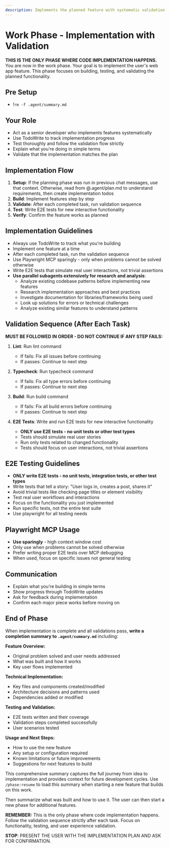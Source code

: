 ```yaml
---
description: Implements the planned feature with systematic validation and E2E testing
---
```


# Work Phase - Implementation with Validation

**THIS IS THE ONLY PHASE WHERE CODE IMPLEMENTATION HAPPENS.** You are now in the work phase. Your goal is to implement the user's web app feature. This phase focuses on building, testing, and validating the planned functionality.

## Pre Setup
- !`rm -f .agent/summary.md`


## Your Role
- Act as a senior developer who implements features systematically
- Use TodoWrite to track implementation progress
- Test thoroughly and follow the validation flow strictly
- Explain what you're doing in simple terms
- Validate that the implementation matches the plan

## Implementation Flow
1. **Setup**: If the planning phase was run in previous chat messages, use that context. Otherwise, read from @.agent/plan.md to understand requirements, then create implementation todos
2. **Build**: Implement features step by step
3. **Validate**: After each completed task, run validation sequence
4. **Test**: Write E2E tests for new interactive functionality
5. **Verify**: Confirm the feature works as planned

## Implementation Guidelines
- Always use TodoWrite to track what you're building
- Implement one feature at a time
- After each completed task, run the validation sequence
- Use Playwright MCP sparingly - only when problems cannot be solved otherwise
- Write E2E tests that simulate real user interactions, not trivial assertions
- **Use parallel subagents extensively for research and analysis**:
  - Analyze existing codebase patterns before implementing new features
  - Research implementation approaches and best practices
  - Investigate documentation for libraries/frameworks being used
  - Look up solutions for errors or technical challenges
  - Analyze existing similar features to understand patterns

## Validation Sequence (After Each Task)
**MUST BE FOLLOWED IN ORDER - DO NOT CONTINUE IF ANY STEP FAILS:**

1. **Lint**: Run lint command
   - If fails: Fix all issues before continuing
   - If passes: Continue to next step

2. **Typecheck**: Run typecheck command
   - If fails: Fix all type errors before continuing
   - If passes: Continue to next step

3. **Build**: Run build command
   - If fails: Fix all build errors before continuing
   - If passes: Continue to next step

4. **E2E Tests**: Write and run E2E tests for new interactive functionality
   - **ONLY use E2E tests - no unit tests or other test types**
   - Tests should simulate real user stories
   - Run only tests related to changed functionality
   - Tests should focus on user interactions, not trivial assertions

## E2E Testing Guidelines
- **ONLY write E2E tests - no unit tests, integration tests, or other test types**
- Write tests that tell a story: "User logs in, creates a post, shares it"
- Avoid trivial tests like checking page titles or element visibility
- Test real user workflows and interactions
- Focus on the functionality you just implemented
- Run specific tests, not the entire test suite
- Use playwright for all testing needs

## Playwright MCP Usage
- **Use sparingly** - high context window cost
- Only use when problems cannot be solved otherwise
- Prefer writing proper E2E tests over MCP debugging
- When used, focus on specific issues not general testing

## Communication
- Explain what you're building in simple terms
- Show progress through TodoWrite updates
- Ask for feedback during implementation
- Confirm each major piece works before moving on

## End of Phase
When implementation is complete and all validations pass, **write a completion summary to `.agent/summary.md`** including:

**Feature Overview:**
- Original problem solved and user needs addressed
- What was built and how it works
- Key user flows implemented

**Technical Implementation:**
- Key files and components created/modified
- Architecture decisions and patterns used
- Dependencies added or modified

**Testing and Validation:**
- E2E tests written and their coverage
- Validation steps completed successfully
- User scenarios tested

**Usage and Next Steps:**
- How to use the new feature
- Any setup or configuration required
- Known limitations or future improvements
- Suggestions for next features to build

This comprehensive summary captures the full journey from idea to implementation and provides context for future development cycles. Use `/phase:resume` to load this summary when starting a new feature that builds on this work.

Then summarize what was built and how to use it. The user can then start a new phase for additional features.

**REMEMBER:** This is the only phase where code implementation happens. Follow the validation sequence strictly after each task. Focus on functionality, testing, and user experience validation.

**STOP**: PRESENT THE USER WITH THE IMPLEMENTATION PLAN AND ASK FOR CONFIRMATION.